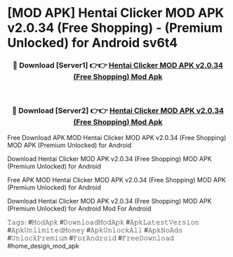 # [MOD APK] Hentai Clicker MOD APK v2.0.34 (Free Shopping)  - (Premium Unlocked) for Android sv6t4



<div align="center">
<h3>🔴 Download [Server1] 👉👉 <a href="https://momento.my/?title=Hentai_Clicker_MOD_APK_v2.0.34_(Free_Shopping)_">Hentai Clicker MOD APK v2.0.34 (Free Shopping)  Mod Apk</a></h3><br>

<h3>🔴 Download [Server2] 👉👉 <a href="https://momento.my/?title=Hentai_Clicker_MOD_APK_v2.0.34_(Free_Shopping)_">Hentai Clicker MOD APK v2.0.34 (Free Shopping)  Mod Apk</a></h3>
</div>



Free Download APK MOD Hentai Clicker MOD APK v2.0.34 (Free Shopping)  MOD APK (Premium Unlocked) for Android

Download Hentai Clicker MOD APK v2.0.34 (Free Shopping)  MOD APK (Premium Unlocked) for Android

Free APK MOD Hentai Clicker MOD APK v2.0.34 (Free Shopping)  MOD APK (Premium Unlocked) for Android

Download Hentai Clicker MOD APK v2.0.34 (Free Shopping)  MOD APK (Premium Unlocked) for Android Mod For Android

𝚃𝚊𝚐𝚜: #𝙼𝚘𝚍𝙰𝚙𝚔 #𝙳𝚘𝚠𝚗𝚕𝚘𝚊𝚍𝙼𝚘𝚍𝙰𝚙𝚔 #𝙰𝚙𝚔𝙻𝚊𝚝𝚎𝚜𝚝𝚅𝚎𝚛𝚜𝚒𝚘𝚗 #𝙰𝚙𝚔𝚄𝚗𝚕𝚒𝚖𝚒𝚝𝚎𝚍𝙼𝚘𝚗𝚎𝚢 #𝙰𝚙𝚔𝚄𝚗𝚕𝚘𝚌𝚔𝙰𝚕𝚕 #𝙰𝚙𝚔𝙽𝚘𝙰𝚍𝚜 #𝚄𝚗𝚕𝚘𝚌𝚔𝙿𝚛𝚎𝚖𝚒𝚞𝚖 #𝙵𝚘𝚛𝙰𝚗𝚍𝚛𝚘𝚒𝚍 #𝙵𝚛𝚎𝚎𝙳𝚘𝚠𝚗𝚕𝚘𝚊𝚍 #home_design_mod_apk
